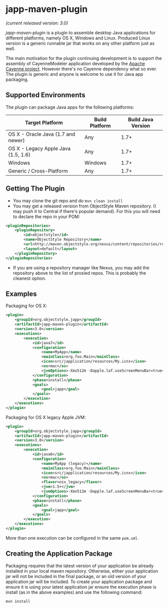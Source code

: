 japp-maven-plugin
=================
_(current released version: 3.0)_

_japp-maven-plugin_ is a plugin to assemble desktop Java applications for different platforms, namely OS X, Windows and Linux. Produced Linux version is a generic runnable jar that works on any other platform just as well.

The main motivation for the plugin continuing development is to support the assembly of CayenneModeler application developed by the [Apache Cayenne project](http://cayenne.apache.org/). However there's no Cayenne dependency what so ever. The plugin is generic and anyone is welcome to use it for Java app packaging.

Supported Environments
----------------------

The  plugin can package Java apps for the following platforms:

|Target Platform|Build Platform|Build Java Version
|---------------|--------------|-------------------
|OS X - Oracle Java (1.7 and newer)|Any|1.7+
|OS X - Legacy Apple Java (1.5, 1.6)|Any|1.7+
|Windows|Windows|1.7+
|Generic / Cross-Platform|Any|1.7+

Getting The Plugin
------------------

* You may clone the git repo and do `mvn clean install`
* You may get a released version from ObjectStyle Maven repository. (I may push it to Central if there's popular demand). For this you will need to declare the repo in your POM:
```xml
<pluginRepositories>
    <pluginRepository>
        <id>objectstyle</id>
        <name>ObjectStyle Repository</name>
        <url>http://maven.objectstyle.org/nexus/content/repositories/releases</url>
        <layout>default</layout>
    </pluginRepository>
</pluginRepositories>
```

* If you are using a repository manager like Nexus, you may add the repository above to the list of proxied repos. This is probably the cleanest option.

Examples
--------

Packaging for OS X:
```xml
<plugin>
    <groupId>org.objectstyle.japp</groupId>
    <artifactId>japp-maven-plugin</artifactId>
    <version>3.0</version>
    <executions>
        <execution>
            <id>java7</id>
            <configuration>
                <name>MyApp</name>
                <mainClass>org.foo.Main</mainClass>
                <icon>src/japplication/resources/My.icns</icon>
                <os>mac</os>
                <jvmOptions>-Xmx512m -Dapple.laf.useScreenMenuBar=true</jvmOptions>
            </configuration>
            <phase>install</phase>
            <goals>
                <goal>japp</goal>
            </goals>
        </execution>
    </executions>
</plugin>
```

Packaging for OS X legacy Apple JVM:

```xml
<plugin>
    <groupId>org.objectstyle.japp</groupId>
    <artifactId>japp-maven-plugin</artifactId>
    <version>3.0</version>
    <executions>
        <execution>
            <id>java6</id>
            <configuration>
                <name>MyApp (legacy)</name>
                <mainClass>org.foo.Main</mainClass>
                <icon>src/japplication/resources/My.icns</icon>
                <os>mac</os>
                <flavor>osx_legacy</flavor>
                <jvm>1.5+</jvm>
                <jvmOptions>-Xmx512m -Dapple.laf.useScreenMenuBar=true</jvmOptions>
            </configuration>
            <phase>install</phase>
            <goals>
                <goal>japp</goal>
            </goals>
        </execution>
    </executions>
</plugin>
```

More than one execution can be configured in the same `pom.xml`.

Creating the Application Package
--------------------------------

Packaging requires that the latest version of your application be already installed in your local maven repository. Otherwise, either your application jar will not be included in the final package, or an old version of your application jar will be included. To create your application package and ensure it is using your latest application jar ensure the execution phase is install (as in the above examples) and use the following command:

	mvn install

